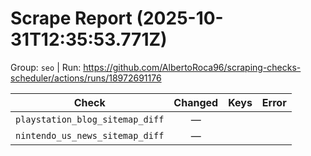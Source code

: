 # Scrape Report (2025-10-31T12:35:53.771Z)

Group: `seo`  |  Run: https://github.com/AlbertoRoca96/scraping-checks-scheduler/actions/runs/18972691176

| Check | Changed | Keys | Error |
|---|:---:|:--|:--|
| `playstation_blog_sitemap_diff` | — |  |  |
| `nintendo_us_news_sitemap_diff` | — |  |  |
